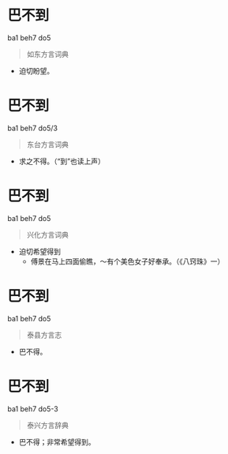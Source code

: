 # 巴不到
ba1 beh7 do5
> 如东方言词典
- 迫切盼望。

# 巴不到
ba1 beh7 do5/3
> 东台方言词典
- 求之不得。（“到”也读上声）

# 巴不到
ba1 beh7 do5
> 兴化方言词典
- 迫切希望得到
  - 傅景在马上四面偷瞧，～有个美色女子好奉承。（《八窍珠》一）

# 巴不到
ba1 beh7 do5
> 泰县方言志
- 巴不得。

# 巴不到
ba1 beh7 do5-3
> 泰兴方言辞典
- 巴不得；非常希望得到。
<!--
大拇节头扒耳朵词条
-->

